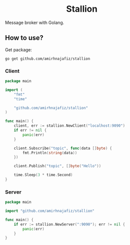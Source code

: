 <h1 align="center">
Stallion
</h1>

Message broker with Golang.

## How to use?
Get package:
```shell
go get github.com/amirhnajafiz/stallion
```

### Client
```go
package main

import (
	"fmt"
	"time"

	"github.com/amirhnajafiz/stallion"
)

func main() {
	client, err := stallion.NewClient("localhost:9090")
	if err != nil {
		panic(err)
	}

	client.Subscribe("topic", func(data []byte) {
		fmt.Println(string(data))
	})

	client.Publish("topic", []byte("Hello"))

	time.Sleep(3 * time.Second)
}
```

### Server
```go
package main

import "github.com/amirhnajafiz/stallion"

func main() {
	if err := stallion.NewServer(":9090"); err != nil {
		panic(err)
	}
}
```
